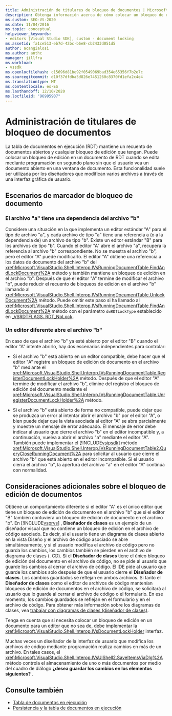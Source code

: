 ```yaml
---
title: Administración de titulares de bloqueo de documentos | Microsoft Docs
description: Obtenga información acerca de cómo colocar un bloqueo de edición en un documento en la tabla de documentos en ejecución sin que el usuario vea un documento abierto en una ventana de documento.
ms.custom: SEO-VS-2020
ms.date: 11/04/2016
ms.topic: conceptual
helpviewer_keywords:
- editors [Visual Studio SDK], custom - document locking
ms.assetid: fa1ce513-eb7d-42bc-b6e8-cb2433d051d5
author: acangialosi
ms.author: anthc
manager: jillfra
ms.workload:
- vssdk
ms.openlocfilehash: c15696d81be92f0549069bad354e65356f7b2e7c
ms.sourcegitcommit: d10f37dfdba5d826e7451260c8370fd1efa2c4e4
ms.translationtype: MT
ms.contentlocale: es-ES
ms.lasthandoff: 12/10/2020
ms.locfileid: "96995907"
---
```

# <a name="document-lock-holder-management"></a>Administración de titulares de bloqueo de documentos

La tabla de documentos en ejecución (RDT) mantiene un recuento de documentos abiertos y cualquier bloqueo de edición que tengan. Puede colocar un bloqueo de edición en un documento de RDT cuando se edita mediante programación en segundo plano sin que el usuario vea un documento abierto en una ventana de documento. Esta funcionalidad suele ser utilizada por los diseñadores que modifican varios archivos a través de una interfaz gráfica de usuario.

## <a name="document-lock-holder-scenarios"></a>Escenarios de marcador de bloqueo de documento

### <a name="file-a-has-a-dependence-on-file-b"></a>El archivo "a" tiene una dependencia del archivo "b"

Considere una situación en la que implementa un editor estándar "A" para el tipo de archivo "a", y cada archivo de tipo "a" tiene una referencia a (o a la dependencia de) un archivo de tipo "b". Existe un editor estándar "B" para los archivos de tipo "b". Cuando el editor "A" abre el archivo "a", recupera la referencia al archivo "b" correspondiente. No se muestra el archivo "b", pero el editor "A" puede modificarlo. El editor "A" obtiene una referencia a los datos de documento del archivo "b" del <xref:Microsoft.VisualStudio.Shell.Interop.IVsRunningDocumentTable.FindAndLockDocument%2A> método y también mantiene un bloqueo de edición en el archivo "b". Después de que el editor "A" termine de modificar el archivo "b", puede reducir el recuento de bloqueos de edición en el archivo "b" llamando al <xref:Microsoft.VisualStudio.Shell.Interop.IVsRunningDocumentTable.UnlockDocument%2A> método. Puede omitir este paso si ha llamado al <xref:Microsoft.VisualStudio.Shell.Interop.IVsRunningDocumentTable.FindAndLockDocument%2A> método con el parámetro `dwRDTLockType` establecido en [_VSRDTFLAGS. RDT_NoLock](<xref:Microsoft.VisualStudio.Shell.Interop._VSRDTFLAGS.RDT_NoLock>).

### <a name="file-b-is-opened-by-a-different-editor"></a>Un editor diferente abre el archivo "b"

En caso de que el archivo "b" ya esté abierto por el editor "B" cuando el editor "A" intente abrirlo, hay dos escenarios independientes para controlar:

- Si el archivo "b" está abierto en un editor compatible, debe hacer que el editor "A" registre un bloqueo de edición de documento en el archivo "b" mediante el <xref:Microsoft.VisualStudio.Shell.Interop.IVsRunningDocumentTable.RegisterDocumentLockHolder%2A> método. Después de que el editor "A" termine de modificar el archivo "b", elimine del registro el bloqueo de edición del documento mediante el <xref:Microsoft.VisualStudio.Shell.Interop.IVsRunningDocumentTable.UnregisterDocumentLockHolder%2A> método.

- Si el archivo "b" está abierto de forma no compatible, puede dejar que se produzca un error al intentar abrir el archivo "b" por el editor "A", o bien puede dejar que la vista asociada al editor "A" se abra parcialmente y muestre un mensaje de error adecuado. El mensaje de error debe indicar al usuario que cierre el archivo "b" en el editor incompatible y, a continuación, vuelva a abrir el archivo "a" mediante el editor "A". También puede implementar el [!INCLUDE[vsipsdk](../extensibility/includes/vsipsdk_md.md)] método <xref:Microsoft.VisualStudio.Shell.Interop.IVsRunningDocumentTable2.QueryCloseRunningDocument%2A> para solicitar al usuario que cierre el archivo "b" que está abierto en el editor incompatible. Si el usuario cierra el archivo "b", la apertura del archivo "a" en el editor "A" continúa con normalidad.

## <a name="additional-document-edit-lock-considerations"></a>Consideraciones adicionales sobre el bloqueo de edición de documentos

Obtiene un comportamiento diferente si el editor "A" es el único editor que tiene un bloqueo de edición de documento en el archivo "b" que si el editor "B" también contuviera un bloqueo de edición de documento en el archivo "b". En [!INCLUDE[vsprvs](../code-quality/includes/vsprvs_md.md)] , **Diseñador de clases** es un ejemplo de un diseñador visual que no contiene un bloqueo de edición en el archivo de código asociado. Es decir, si el usuario tiene un diagrama de clases abierto en la vista Diseño y el archivo de código asociado se abre simultáneamente, y si el usuario modifica el archivo de código pero no guarda los cambios, los cambios también se pierden en el archivo de diagrama de clases (. CD). Si el **Diseñador de clases** tiene el único bloqueo de edición del documento en el archivo de código, no se pide al usuario que guarde los cambios al cerrar el archivo de código. El IDE pide al usuario que guarde los cambios solo después de que el usuario cierre el **Diseñador de clases**. Los cambios guardados se reflejan en ambos archivos. Si tanto el **Diseñador de clases** como el editor de archivos de código mantenían bloqueos de edición de documentos en el archivo de código, se solicitará al usuario que lo guarde al cerrar el archivo de código o el formulario. En ese momento, los cambios guardados se reflejan en el formulario y en el archivo de código. Para obtener más información sobre los diagramas de clases, vea [trabajar con diagramas de clases (diseñador de clases)](../ide/class-designer/designing-and-viewing-classes-and-types.md).

Tenga en cuenta que si necesita colocar un bloqueo de edición en un documento para un editor que no sea de, debe implementar la <xref:Microsoft.VisualStudio.Shell.Interop.IVsDocumentLockHolder> interfaz.

Muchas veces un diseñador de la interfaz de usuario que modifica los archivos de código mediante programación realiza cambios en más de un archivo. En tales casos, el <xref:Microsoft.VisualStudio.Shell.Interop.IVsUIShell2.SaveItemsViaDlg%2A> método controla el almacenamiento de uno o más documentos por medio del cuadro de diálogo **¿desea guardar los cambios en los elementos siguientes?** .

## <a name="see-also"></a>Consulte también

- [Tabla de documentos en ejecución](../extensibility/internals/running-document-table.md)
- [Persistencia y la tabla de documentos en ejecución](../extensibility/internals/persistence-and-the-running-document-table.md)
